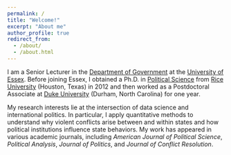 ```yaml
---
permalink: /
title: "Welcome!"
excerpt: "About me"
author_profile: true
redirect_from: 
  - /about/
  - /about.html
---
```


I am a Senior Lecturer in the [Department of Government](https://www.essex.ac.uk/departments/government) at the [University of Essex](https://www.essex.ac.uk/). Before joining Essex, I obtained a Ph.D. in [Political Science](https://politicalscience.rice.edu/) from [Rice University](https://rice.edu/) (Houston, Texas) in 2012 and then worked as a Postdoctoral Associate at [Duke University](https://duke.edu/) (Durham, North Carolina) for one year. 

My research interests lie at the intersection of data science and international politics. In particular, I apply quantitative methods to understand why violent conflicts arise between and within states and how political institutions influence state behaviors. My work has appeared in various academic journals, including <i>American Journal of Political Science</i>, <i>Political Analysis</i>, <i>Journal of Politics</i>, and <i>Journal of Conflict Resolution</i>. 
